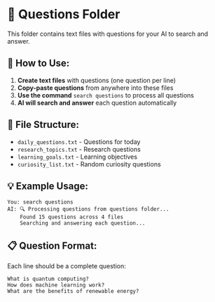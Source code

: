 # 📝 Questions Folder

This folder contains text files with questions for your AI to search and answer.

## 🎯 How to Use:

1. **Create text files** with questions (one question per line)
2. **Copy-paste questions** from anywhere into these files
3. **Use the command** `search questions` to process all questions
4. **AI will search and answer** each question automatically

## 📁 File Structure:

- `daily_questions.txt` - Questions for today
- `research_topics.txt` - Research questions
- `learning_goals.txt` - Learning objectives
- `curiosity_list.txt` - Random curiosity questions

## 💡 Example Usage:

```
You: search questions
AI: 🔍 Processing questions from questions folder...
    Found 15 questions across 4 files
    Searching and answering each question...
```

## 📋 Question Format:

Each line should be a complete question:
```
What is quantum computing?
How does machine learning work?
What are the benefits of renewable energy?
```
